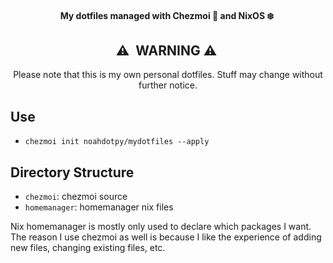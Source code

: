 <div align="center">

#### My dotfiles managed with Chezmoi :house_with_garden: and NixOS :snowflake:&nbsp;


## :warning:&nbsp; WARNING :warning:&nbsp;

Please note that this is my own personal dotfiles.
Stuff may change without further notice.
</div>

## Use
- `chezmoi init noahdotpy/mydotfiles --apply`

## Directory Structure
- `chezmoi`: chezmoi source
- `homemanager`: homemanager nix files

Nix homemanager is mostly only used to declare which packages I want. The reason I use chezmoi as well is because I like the experience of adding new files, changing existing files, etc.
